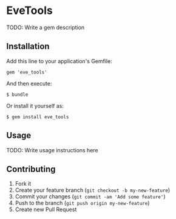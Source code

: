 # EveTools

TODO: Write a gem description

## Installation

Add this line to your application's Gemfile:

    gem 'eve_tools'

And then execute:

    $ bundle

Or install it yourself as:

    $ gem install eve_tools

## Usage

TODO: Write usage instructions here

## Contributing

1. Fork it
2. Create your feature branch (`git checkout -b my-new-feature`)
3. Commit your changes (`git commit -am 'Add some feature'`)
4. Push to the branch (`git push origin my-new-feature`)
5. Create new Pull Request
